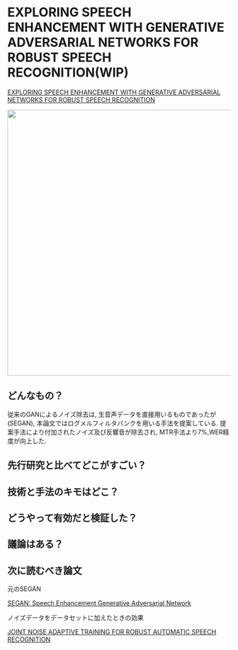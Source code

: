 # EXPLORING SPEECH ENHANCEMENT WITH GENERATIVE ADVERSARIAL NETWORKS FOR ROBUST SPEECH RECOGNITION(WIP)
[EXPLORING SPEECH ENHANCEMENT WITH GENERATIVE ADVERSARIAL NETWORKS FOR ROBUST SPEECH RECOGNITION](https://arxiv.org/pdf/1711.05747.pdf)

 <div align="center"><img src = "https://user-images.githubusercontent.com/37444351/45405959-b8209b00-b69f-11e8-9c09-68f4edce1bf8.png" width=600></div>

## どんなもの？
従来のGANによるノイズ除去は, 生音声データを直接用いるものであったが(SEGAN), 本論文ではログメルフィルタバンクを用いる手法を提案している. 提案手法により付加されたノイズ及び反響音が除去され, MTR手法より7%,WER精度が向上した.

## 先行研究と比べてどこがすごい？


## 技術と手法のキモはどこ？


## どうやって有効だと検証した？


## 議論はある？


## 次に読むべき論文
元のSEGAN

[SEGAN: Speech Enhancement Generative Adversarial Network](https://arxiv.org/abs/1703.09452)

ノイズデータをデータセットに加えたときの効果

[JOINT NOISE ADAPTIVE TRAINING FOR ROBUST AUTOMATIC SPEECH RECOGNITION](https://ieeexplore.ieee.org/stamp/stamp.jsp?arnumber=6854051)


